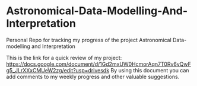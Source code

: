 # Astronomical-Data-Modelling-And-Interpretation
Personal Repo for tracking my progress of the project Astronomical Data-modelling and Interpretation

This is the link for a quick review of my project: 
https://docs.google.com/document/d/1Gd2mxUW0HcmorAqn7T0Rv6vQwFg5_JLrXXxCMUeW2zg/edit?usp=drivesdk
By using this document you can add comments to my weekly progress and other valuable suggestions.
